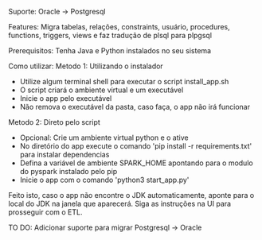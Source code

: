 Suporte: Oracle -> Postgresql

Features: Migra tabelas, relações, constraints, usuário, procedures, functions, triggers, views e faz tradução de plsql para plpgsql

Prerequisitos: Tenha Java e Python instalados no seu sistema

Como utilizar: 
Metodo 1: Utilizando o instalador
- Utilize algum terminal shell para executar o script install_app.sh
- O script criará o ambiente virtual e um executável
- Inicie o app pelo executável
- Não remova o executável da pasta, caso faça, o app não irá funcionar

Metodo 2: Direto pelo script
- Opcional: Crie um ambiente virtual python e o ative
- No diretório do app execute o comando 'pip install -r requirements.txt' para instalar dependencias
- Defina a variável de ambiente SPARK_HOME apontando para o modulo do pyspark instalado pelo pip
- Inicie o app com o comando 'python3 start_app.py'

Feito isto, caso o app não encontre o JDK automaticamente, aponte para o local do JDK na janela que aparecerá.
Siga as instruções na UI para prosseguir com o ETL.

TO DO: Adicionar suporte para migrar Postgresql -> Oracle

